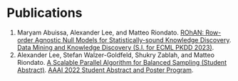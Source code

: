 # Publications

1. Maryam Abuissa, Alexander Lee, and Matteo Riondato. [ROhAN: Row-order
   Agnostic Null Models for Statistically-sound Knowledge
   Discovery](assets/pdf/AbuissaEtAl-RohAN-DMKD23.pdf). [Data Mining and
   Knowledge Discovery (S.I. for ECML PKDD
   2023)](https://link.springer.com/journal/10618/topicalCollection/AC_405d0ca97322bed6d7bb7cf14504b211/page/1).
1. Alexander Lee, Stefan Walzer-Goldfeld, Shukry Zablah, and Matteo Riondato. [A
   Scalable Parallel Algorithm for Balanced Sampling (Student
   Abstract)](assets/pdf/LeeEtAl-AScalableParallelAlgorithmForBalancedSampling-AAAI22.pdf).
   [AAAI 2022 Student Abstract and Poster
   Program](https://aaai.org/Conferences/AAAI-22/student-abstract-and-poster-program/).
